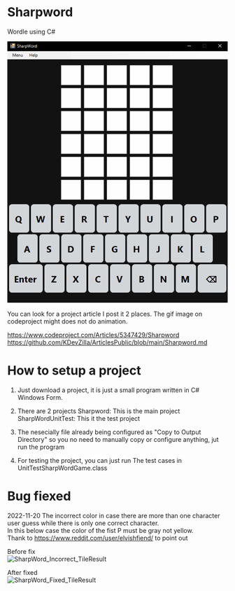 # Sharpword
 Wordle using C#  
 
![Game Animation](https://raw.githubusercontent.com/KDevZilla/Resource/main/SharpWord01.gif)



You can look for a project article I post it 2 places.
The gif image on codeproject might does not do animation.

https://www.codeproject.com/Articles/5347429/Sharpword  
https://github.com/KDevZilla/ArticlesPublic/blob/main/Sharpword.md


# How to setup a project
1. Just download a project, it is just a small program written in C# Windows Form.
2. There are 2 projects
      Sharpword: This is the main project
      SharpWordUnitTest: This it the test project

3. The nesecially file already being configured as "Copy to Output Directory" so you no need to manually 
copy or configure anything, jut run the program
4. For testing the project, you can just run The test cases in UnitTestSharpWordGame.class


# Bug fiexed
2022-11-20 The incorrect color in case there are more than one character user guess while there is only one correct character.  
In this below case the color of the fist P must be gray not yellow.  
Thank to https://www.reddit.com/user/elvishfiend/ to point out

Before fix  
![SharpWord_Incorrect_TileResult](https://user-images.githubusercontent.com/108615376/202889171-5d805908-4417-4055-b35a-3283db27e064.png)

After fixed  
![SharpWord_Fixed_TileResult](https://user-images.githubusercontent.com/108615376/202889174-c8398eb9-5470-48de-93a9-10a7f3b67ad7.png)
